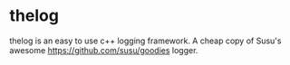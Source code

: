 # thelog

thelog is an easy to use c++ logging framework.
A cheap copy of Susu's awesome https://github.com/susu/goodies logger.

